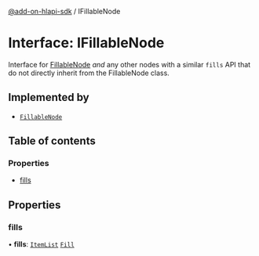 [@add-on-hlapi-sdk](../overview.md) / IFillableNode

# Interface: IFillableNode

Interface for [FillableNode](../classes/fillable-node.md) *and* any other nodes with a similar `fills` API that do not directly inherit from the
FillableNode class.

## Implemented by

- [`FillableNode`](../classes/fillable-node.md)

## Table of contents

### Properties

- [fills](Ifillable-node.md#fills)

## Properties

### fills

• **fills**: [`ItemList`](../classes/item-list.md) [`Fill`](fill.md)

